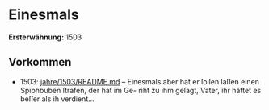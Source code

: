 # Einesmals

**Ersterwähnung:** 1503

## Vorkommen
- 1503: [jahre/1503/README.md](../jahre/1503/README.md) – Einesmals aber hat
er ſollen laſſen einen Spibhbuben ſtrafen, der hat im Ge-
riht zu ihm geſagt, Vater, ihr hättet es beſſer als ih
verdient...
